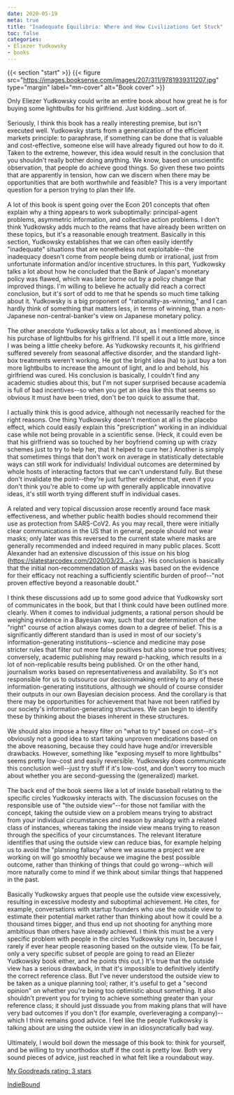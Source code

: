 ```yaml
---
date: 2020-05-19
meta: true
title: "Inadequate Equilibria: Where and How Civilizations Get Stuck"
toc: false
categories:
- Eliezer Yudkowsky
- books
---
```


{{< section "start" >}}
{{< figure src="https://images.booksense.com/images/207/311/9781939311207.jpg" type="margin" label="mn-cover" alt="Book cover" >}}

Only Eliezer Yudkowsky could write an entire book about how great he is for buying some lightbulbs for his girlfriend. Just kidding...sort of.<br /><br />Seriously, I think this book has a really interesting premise, but isn't executed well. Yudkowsky starts from a generalization of the efficient markets principle: to paraphrase, if something can be done that is valuable and cost-effective, someone else will have already figured out how to do it. Taken to the extreme, however, this idea would result in the conclusion that you shouldn't really bother doing anything. We know, based on unscientific observation, that people do achieve good things. So given these two points that are apparently in tension, how can we discern when there may be opportunities that are both worthwhile and feasible? This is a very important question for a person trying to plan their life.<br /><br />A lot of this book is spent going over the Econ 201 concepts that often explain why a thing appears to work suboptimally: principal-agent problems, asymmetric information, and collective action problems. I don't think Yudkowsky adds much to the reams that have already been written on these topics, but it's a reasonable enough treatment. Basically in this section, Yudkowsky establishes that we can often easily identify "inadequate" situations that are nonetheless not exploitable--the inadequacy doesn't come from people being dumb or irrational, just from unfortunate information and/or incentive structures. In this part, Yudkowsky talks a lot about how he concluded that the Bank of Japan's monetary policy was flawed, which was later borne out by a policy change that improved things. I'm willing to believe he actually did reach a correct conclusion, but it's sort of odd to me that he spends so much time talking about it. Yudkowsky is a big proponent of "rationality-as-winning," and I can hardly think of something that matters less, in terms of winning, than a non-Japanese non-central-banker's view on Japanese monetary policy. <br /><br />The other anecdote Yudkowsky talks a lot about, as I mentioned above, is his purchase of lightbulbs for his girlfriend. I'll spell it out a little more, since I was being a little cheeky before. As Yudkowsky recounts it, his girlfriend suffered severely from seasonal affective disorder, and the standard light-box treatments weren't working. He got the bright idea (ha) to just buy a ton more lightbulbs to increase the amount of light, and lo and behold, his girlfriend was cured. His conclusion is basically, I couldn't find any academic studies about this, but I'm not super surprised because academia is full of bad incentives--so when you get an idea like this that seems so obvious it must have been tried, don't be too quick to assume that.<br /><br />I actually think this is good advice, although not necessarily reached for the right reasons. One thing Yudkowsky doesn't mention at all is the placebo effect, which could easily explain this "prescription" working in an individual case while not being provable in a scientific sense. (Heck, it could even be that his girlfriend was so touched by her boyfriend coming up with crazy schemes just to try to help her, that it helped to cure her.) Another is simply that sometimes things that don't work on average in statistically detectable ways can still work for individuals! Individual outcomes are determined by whole hosts of interacting factors that we can't understand fully. But these don't invalidate the point--they're just further evidence that, even if you don't think you're able to come up with generally applicable innovative ideas, it's still worth trying different stuff in individual cases.<br /><br />A related and very topical discussion arose recently around face mask effectiveness, and whether public health bodies should recommend their use as protection from SARS-CoV2. As you may recall, there were initially clear communications in the US that in general, people should not wear masks; only later was this reversed to the current state where masks are generally recommended and indeed required in many public places. Scott Alexander had an extensive discussion of this issue on his blog (<a target="_blank" href="https://slatestarcodex.com/2020/03/23/face-masks-much-more-than-you-wanted-to-know/" rel="nofollow noopener">https://slatestarcodex.com/2020/03/23...</a>). His conclusion is basically that the initial non-recommendation of masks was based on the evidence for their efficacy not reaching a sufficiently scientific burden of proof--"not proven effective beyond a reasonable doubt."<br /><br />I think these discussions add up to some good advice that Yudkowsky sort of communicates in the book, but that I think could have been outlined more clearly. When it comes to individual judgments, a rational person should be weighing evidence in a Bayesian way, such that our determination of the "right" course of action always comes down to a degree of belief. This is a significantly different standard than is used in most of our society's information-generating institutions--science and medicine may pose stricter rules that filter out more false positives but also some true positives; conversely, academic publishing may reward p-hacking, which results in a lot of non-replicable results being published. Or on the other hand, journalism works based on representativeness and availability. So it's not responsible for us to outsource our decisionmaking entirely to any of these information-generating institutions, although we should of course consider their outputs in our own Bayesian decision process. And the corollary is that there may be opportunities for achievement that have not been ratified by our society's information-generating structures. We can begin to identify these by thinking about the biases inherent in these structures. <br /><br />We should also impose a heavy filter on "what to try" based on cost--it's obviously not a good idea to start taking unproven medications based on the above reasoning, because they could have huge and/or irreversible drawbacks. However, something like "exposing myself to more lightbulbs" seems pretty low-cost and easily reversible. Yudkowsky does communicate this conclusion well--just try stuff if it's low-cost, and don't worry too much about whether you are second-guessing the (generalized) market.<br /><br />The back end of the book seems like a lot of inside baseball relating to the specific circles Yudkowsky interacts with. The discussion focuses on the responsible use of "the outside view"--for those not familiar with the concept, taking the outside view on a problem means trying to abstract from your individual circumstances and reason by analogy with a related class of instances, whereas taking the inside view means trying to reason through the specifics of your circumstances. The relevant literature identifies that using the outside view can reduce bias, for example helping us to avoid the "planning fallacy" where we assume a project we are working on will go smoothly because we imagine the best possible outcome, rather than thinking of things that could go wrong--which will more naturally come to mind if we think about similar things that happened in the past.<br /><br />Basically Yudkowsky argues that people use the outside view excessively, resulting in excessive modesty and suboptimal achievement. He cites, for example, conversations with startup founders who use the outside view to estimate their potential market rather than thinking about how it could be a thousand times bigger, and thus end up not shooting for anything more ambitious than others have already achieved. I think this must be a very specific problem with people in the circles Yudkowsky runs in, because I rarely if ever hear people reasoning based on the outside view. (To be fair, only a very specific subset of people are going to read an Eliezer Yudkowsky book either, and he points this out.) It's true that the outside view has a serious drawback, in that it's impossible to definitively identify the correct reference class. But I've never understood the outside view to be taken as a unique planning tool; rather, it's useful to get a "second opinion" on whether you're being too optimistic about something. It also shouldn't prevent you for trying to achieve something greater than your reference class; it should just dissuade you from making plans that will have very bad outcomes if you don't (for example, overleveraging a company)--which I think remains good advice. I feel like the people Yudkowsky is talking about are using the outside view in an idiosyncratically bad way.<br /><br />Ultimately, I would boil down the message of this book to: think for yourself, and be willing to try unorthodox stuff if the cost is pretty low. Both very sound pieces of advice, just reached in what felt like a roundabout way. 

[My Goodreads rating: 3 stars](https://www.goodreads.com/review/show/3332512226)  

[IndieBound](https://www.indiebound.org/book/9781939311207)
